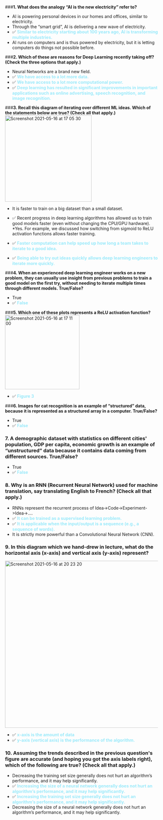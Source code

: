 ###**1. What does the analogy “AI is the new electricity” refer to?**
- AI is powering personal devices in our homes and offices, similar to electricity.
- Through the “smart grid”, AI is delivering a new wave of electricity.
- :white_check_mark: <span style="color:#99e9fa"><b>Similar to electricity starting about 100 years ago, AI is transforming multiple industries.</span></b>
- AI runs on computers and is thus powered by electricity, but it is letting computers do things not possible before.

###**2. Which of these are reasons for Deep Learning recently taking off? (Check the three options that apply.)**
- Neural Networks are a brand new field. 
- :white_check_mark: <span style="color:#99e9fa"><b> We have access to a lot more data. </span></b>
- :white_check_mark: <span style="color:#99e9fa"><b> We have access to a lot more computational power. </span></b> 
- :white_check_mark: <span style="color:#99e9fa"><b> Deep learning has resulted in significant improvements in important applications such as online advertising, speech recognition, and image recognition. </span></b>

###**3. Recall this diagram of iterating over different ML ideas. Which of the statements below are true? (Check all that apply.)**
<img width="285" alt="Screenshot 2021-05-16 at 17 05 30" src="https://user-images.githubusercontent.com/38349049/118402213-3ad83000-b669-11eb-8487-6430630497d6.png"><br>
- It is faster to train on a big dataset than a small dataset. 
- :white_check_mark: Recent progress in deep learning algorithms has allowed us to train good models faster (even without changing the CPU/GPU hardware). <br>
  *Yes. For example, we discussed how switching from sigmoid to ReLU activation functions allows faster training.

- :white_check_mark: <span style="color:#99e9fa"><b> Faster computation can help speed up how long a team takes to iterate to a good idea. </b></span>
- :white_check_mark: <span style="color:#99e9fa"><b> Being able to try out ideas quickly allows deep learning engineers to iterate more quickly. </b></span>

###**4. When an experienced deep learning engineer works on a new problem, they can usually use insight from previous problems to train a good model on the first try, without needing to iterate multiple times through different models. True/False?**
- True
- :white_check_mark: <span style="color:#99e9fa"><b> False </span></b> 

###**5. Which one of these plots represents a ReLU activation function?** <br>
<img width="245" alt="Screenshot 2021-05-16 at 17 11 00" src="https://user-images.githubusercontent.com/38349049/118402320-b508b480-b669-11eb-879e-952cb783b961.png"><br>
- :white_check_mark: <span style="color:#99e9fa"><b> Figure 3 </span></b> 

###**6. Images for cat recognition is an example of “structured” data, because it is represented as a structured array in a computer. True/False?**
- True
- :white_check_mark: <span style="color:#99e9fa"><b> False </span></b> 

### 7. A demographic dataset with statistics on different cities' population, GDP per capita, economic growth is an example of “unstructured” data because it contains data coming from different sources. True/False?
- True
- :white_check_mark: <span style="color:#99e9fa"><b> False </span></b> 

### 8. Why is an RNN (Recurrent Neural Network) used for machine translation, say translating English to French? (Check all that apply.)
- RNNs represent the recurrent process of Idea->Code->Experiment->Idea->....
- :white_check_mark: <span style="color:#99e9fa"><b>It can be trained as a supervised learning problem.</span></b>
- :white_check_mark: <span style="color:#99e9fa"><b>It is applicable when the input/output is a sequence (e.g., a sequence of words).</span></b>
- It is strictly more powerful than a Convolutional Neural Network (CNN).

### 9. In this diagram which we hand-drew in lecture, what do the horizontal axis (x-axis) and vertical axis (y-axis) represent? 
<img width="551" alt="Screenshot 2021-05-16 at 20 23 20" src="https://user-images.githubusercontent.com/38349049/118408171-995ed780-b684-11eb-904e-9f4e4f92d3a9.png"><br>
- :white_check_mark: <span style="color:#99e9fa"><b>x-axis is the amount of data</span></b>
- :white_check_mark: <span style="color:#99e9fa"><b>y-axis (vertical axis) is the performance of the algorithm.</span></b>

### 10. Assuming the trends described in the previous question's figure are accurate (and hoping you got the axis labels right), which of the following are true? (Check all that apply.)
- Decreasing the training set size generally does not hurt an algorithm’s performance, and it may help significantly.
- :white_check_mark: <span style="color:#99e9fa"><b>Increasing the size of a neural network generally does not hurt an algorithm’s performance, and it may help significantly.</span></b>
- :white_check_mark: <span style="color:#99e9fa"><b>Increasing the training set size generally does not hurt an algorithm’s performance, and it may help significantly.</span></b>
- Decreasing the size of a neural network generally does not hurt an algorithm’s performance, and it may help significantly.

